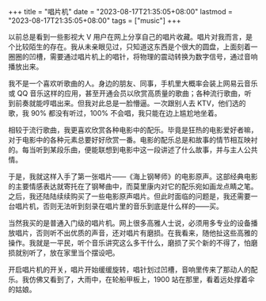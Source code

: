 +++
title = "唱片机"
date = "2023-08-17T21:35:05+08:00"
lastmod = "2023-08-17T21:35:05+08:00"
tags = ["music"]
+++

以前总是看到一些影视大 V 用户在网上分享自己的唱片收藏。唱片对我而言，是个比较陌生的存在。我从未亲眼见过，只知道这东西是个很大的圆盘，上面刻着一圈圈的凹槽，需要通过唱片机上的唱针，将物理的震动转换为数字信号，通过音响播放出来。

我不是一个喜欢听歌曲的人。身边的朋友、同事，手机里大概率会装上网易云音乐或 QQ 音乐这样的应用，甚至开通会员以欣赏高质量的歌曲；各种流行歌曲，听到前奏就能哼唱出来。但我对此总是一脸懵逼。一次跟别人去 KTV，他们选的歌，我 90% 都没有听过，100% 不会唱，我只能在边上尴尬地坐着。

相较于流行歌曲，我更喜欢欣赏各种电影中的配乐。毕竟是狂热的电影爱好者嘛，对于电影中的各种元素总要好好欣赏一番。电影的配乐总是和故事的情节相互映衬的。每当听到某段乐曲，便能联想到电影中这一段讲述了什么故事，并与主人公共情。

于是，我就这样入手了第一张唱片——《海上钢琴师》的电影原声。这部经典电影的主要情感表达就寄托在了钢琴曲中，而莫里康内对它的配乐宛如画龙点睛之笔。之后，我还陆陆续续购买了一些电影原声唱片。但此时面临的问题是，我还需要一台唱片机，否则无法听到刻录在唱片里的音乐到底是什么样的——买。

当然我买的是普通入门级的唱片机。网上很多高雅人士说，必须用多专业的设备播放唱片，否则听不出优质的声音，还对唱片有磨损。在我看来，随他扯这些高雅的操作。我就是一平民，听个音乐讲究这么多干什么，磨损了买个新的不得了，怕磨损就别听了，放在家里当个摆设吧。

开启唱片机的开关，唱片开始缓缓旋转，唱针划过凹槽，音响里传来了那动人的配乐。我仿佛又看到了，大雨中，在轮船甲板上，1900 站在那里，看着远处撑着伞的姑娘。